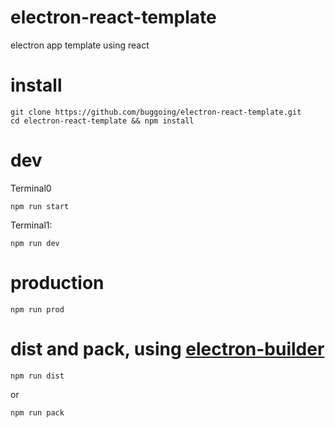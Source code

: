 # electron-react-template
electron app template using react

# install
```
git clone https://github.com/buggoing/electron-react-template.git
cd electron-react-template && npm install
```
# dev
Terminal0
```
npm run start
```
Terminal1:
```
npm run dev
```

# production
```
npm run prod
```

# dist and pack, using [electron-builder](https://github.com/electron-userland/electron-builder)
```
npm run dist
```
or
```
npm run pack
```